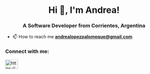 <h1 align="center">Hi 👋, I'm Andrea!</h1>
<h3 align="center">A Software Developer from Corrientes, Argentina</h3>

- 📫 How to reach me **andrealopezpalomeque@gmail.com**

<h3 align="left">Connect with me:</h3>
<p align="left">
<a href="https://www.linkedin.com/in/andrea-victoria-lopez-palomeque/" target="blank"><img align="center" src="https://raw.githubusercontent.com/rahuldkjain/github-profile-readme-generator/master/src/images/icons/Social/linked-in-alt.svg" alt="https://www.linkedin.com/in/andrea-victoria-lopez-palomeque/" height="30" width="40" /></a>
</p>
